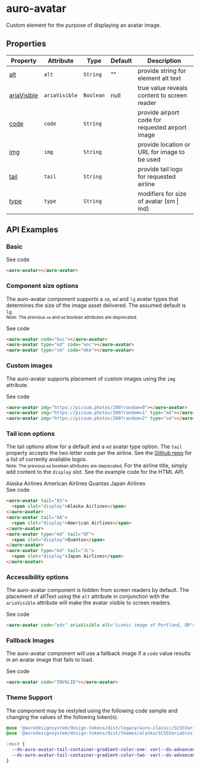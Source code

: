 <!-- AURO-GENERATED-CONTENT:START (FILE:src=./../docs/api.md) -->
<!-- The below content is automatically added from ./../docs/api.md -->

# auro-avatar

Custom element for the purpose of displaying an avatar image.

## Properties

| Property      | Attribute     | Type      | Default | Description                                      |
|---------------|---------------|-----------|---------|--------------------------------------------------|
| [alt](#alt)         | `alt`         | `String`  | ""      | provide string for element alt text              |
| [ariaVisible](#ariaVisible) | `ariaVisible` | `Boolean` | null    | true value reveals content to screen reader      |
| [code](#code)        | `code`        | `String`  |         | provide airport code for requested airport image |
| [img](#img)         | `img`         | `String`  |         | provide location or URL for image to be used     |
| [tail](#tail)        | `tail`        | `String`  |         | provide tail logo for requested airline          |
| [type](#type)        | `type`        | `String`  |         | modifiers for size of avatar (sm \| md)          |
<!-- AURO-GENERATED-CONTENT:END -->

## API Examples

### Basic

<div class="exampleWrapper">
  <!-- AURO-GENERATED-CONTENT:START (FILE:src=./../apiExamples/basic.html) -->
  <!-- The below content is automatically added from ./../apiExamples/basic.html -->
  <auro-avatar></auro-avatar>
  <!-- AURO-GENERATED-CONTENT:END -->
</div>
<auro-accordion alignRight>
  <span slot="trigger">See code</span>
<!-- AURO-GENERATED-CONTENT:START (CODE:src=./../apiExamples/basic.html) -->
<!-- The below code snippet is automatically added from ./../apiExamples/basic.html -->

```html
<auro-avatar></auro-avatar>
```
<!-- AURO-GENERATED-CONTENT:END -->
</auro-accordion>

### Component size options

The auro-avatar component supports a `sm`, `md` and `lg` avatar types that determines the size of the image asset delivered. The assumed default is `lg`.</br>
<small>Note: The previous `sm` and `md` boolean attributes are deprecated.</small>
<div class="exampleWrapper">
  <!-- AURO-GENERATED-CONTENT:START (FILE:src=./../apiExamples/size.html) -->
  <!-- The below content is automatically added from ./../apiExamples/size.html -->
  <auro-avatar code="boi"></auro-avatar>
  <auro-avatar type="md" code="anc"></auro-avatar>
  <auro-avatar type="sm" code="mke"></auro-avatar>
  <!-- AURO-GENERATED-CONTENT:END -->
</div>
<auro-accordion alignRight>
  <span slot="trigger">See code</span>
<!-- AURO-GENERATED-CONTENT:START (CODE:src=./../apiExamples/size.html) -->
<!-- The below code snippet is automatically added from ./../apiExamples/size.html -->

```html
<auro-avatar code="boi"></auro-avatar>
<auro-avatar type="md" code="anc"></auro-avatar>
<auro-avatar type="sm" code="mke"></auro-avatar>
```
<!-- AURO-GENERATED-CONTENT:END -->
</auro-accordion>

### Custom images

The auro-avatar supports placement of custom images using the `img` attribute.

<div class="exampleWrapper">
  <!-- AURO-GENERATED-CONTENT:START (FILE:src=./../apiExamples/customImage.html) -->
  <!-- The below content is automatically added from ./../apiExamples/customImage.html -->
  <auro-avatar img="https://picsum.photos/200?random=0"></auro-avatar>
  <auro-avatar img="https://picsum.photos/200?random=1" type="md"></auro-avatar>
  <auro-avatar img="https://picsum.photos/200?random=2" type="sm"></auro-avatar>
  <!-- AURO-GENERATED-CONTENT:END -->
</div>
<auro-accordion alignRight>
  <span slot="trigger">See code</span>
<!-- AURO-GENERATED-CONTENT:START (CODE:src=./../apiExamples/customImage.html) -->
<!-- The below code snippet is automatically added from ./../apiExamples/customImage.html -->

```html
<auro-avatar img="https://picsum.photos/200?random=0"></auro-avatar>
<auro-avatar img="https://picsum.photos/200?random=1" type="md"></auro-avatar>
<auro-avatar img="https://picsum.photos/200?random=2" type="sm"></auro-avatar>
```
<!-- AURO-GENERATED-CONTENT:END -->
</auro-accordion>

### Tail icon options

The tail options allow for a default and a `md` avatar type option. The `tail` property accepts the two letter code per the airline. See the [Github repo](https://github.com/AlaskaAirlines/Icons/tree/master/src/icons/logos) for a list of currently available logos.</br>
<small>Note: The previous `md` boolean attributes are deprecated.</small>
For the airline title, simply add content to the `display` slot. See the example code for the HTML API.

<div class="exampleWrapper">
  <!-- AURO-GENERATED-CONTENT:START (FILE:src=./../apiExamples/tail.html) -->
  <!-- The below content is automatically added from ./../apiExamples/tail.html -->
  <auro-avatar tail="AS">
    <span slot="display">Alaska Airlines</span>
  </auro-avatar>
  <auro-avatar tail="AA">
    <span slot="display">American Airlines</span>
  </auro-avatar>
  <auro-avatar type="md" tail="QF">
    <span slot="display">Quantas</span>
  </auro-avatar>
  <auro-avatar type="md" tail="JL">
    <span slot="display">Japan Airlines</span>
  </auro-avatar>
  <!-- AURO-GENERATED-CONTENT:END -->
</div>
<auro-accordion alignRight>
  <span slot="trigger">See code</span>
<!-- AURO-GENERATED-CONTENT:START (CODE:src=./../apiExamples/tail.html) -->
<!-- The below code snippet is automatically added from ./../apiExamples/tail.html -->

```html
<auro-avatar tail="AS">
  <span slot="display">Alaska Airlines</span>
</auro-avatar>
<auro-avatar tail="AA">
  <span slot="display">American Airlines</span>
</auro-avatar>
<auro-avatar type="md" tail="QF">
  <span slot="display">Quantas</span>
</auro-avatar>
<auro-avatar type="md" tail="JL">
  <span slot="display">Japan Airlines</span>
</auro-avatar>
```
<!-- AURO-GENERATED-CONTENT:END -->
</auro-accordion>

### Accessibility options

The auro-avatar component is hidden from screen readers by default. The placement of altText using the `alt` attribute in conjunction with the `ariaVisible` attribute will make the avatar visible to screen readers.

<div class="exampleWrapper">
  <!-- AURO-GENERATED-CONTENT:START (FILE:src=./../apiExamples/accessibility.html) -->
  <!-- The below content is automatically added from ./../apiExamples/accessibility.html -->
  <auro-avatar code="pdx" ariaVisible alt="iconic image of Portland, OR"></auro-avatar>
  <!-- AURO-GENERATED-CONTENT:END -->
</div>
<auro-accordion alignRight>
  <span slot="trigger">See code</span>
<!-- AURO-GENERATED-CONTENT:START (CODE:src=./../apiExamples/accessibility.html) -->
<!-- The below code snippet is automatically added from ./../apiExamples/accessibility.html -->

```html
<auro-avatar code="pdx" ariaVisible alt="iconic image of Portland, OR"></auro-avatar>
```
<!-- AURO-GENERATED-CONTENT:END -->
</auro-accordion>

### Fallback Images

The auro-avatar component will use a fallback image if a `code` value results in an avatar image that fails to load.

<div class="exampleWrapper">
  <!-- AURO-GENERATED-CONTENT:START (FILE:src=./../apiExamples/fallback.html) -->
  <!-- The below content is automatically added from ./../apiExamples/fallback.html -->
  <auro-avatar code="INVALID"></auro-avatar>
  <!-- AURO-GENERATED-CONTENT:END -->
</div>
<auro-accordion alignRight>
  <span slot="trigger">See code</span>
<!-- AURO-GENERATED-CONTENT:START (CODE:src=./../apiExamples/fallback.html) -->
<!-- The below code snippet is automatically added from ./../apiExamples/fallback.html -->

```html
<auro-avatar code="INVALID"></auro-avatar>
```
<!-- AURO-GENERATED-CONTENT:END -->
</auro-accordion>

### Theme Support

The component may be restyled using the following code sample and changing the values of the following token(s).

<!-- AURO-GENERATED-CONTENT:START (CODE:src=./../src/styles/tokens.scss) -->
<!-- The below code snippet is automatically added from ./../src/styles/tokens.scss -->

```scss
@use '@aurodesignsystem/design-tokens/dist/legacy/auro-classic/SCSSVariables' as vac;
@use '@aurodesignsystem/design-tokens/dist/themes/alaska/SCSSVariables--alaska' as v;

:host {
  --ds-auro-avatar-tail-container-gradient-color-one: var(--ds-advanced-color-avatar-gradient-top, #{v.$ds-advanced-color-avatar-gradient-top});
  --ds-auro-avatar-tail-container-gradient-color-two: var(--ds-advanced-color-avatar-gradient-bottom, #{v.$ds-advanced-color-avatar-gradient-bottom});
}
```
<!-- AURO-GENERATED-CONTENT:END -->

